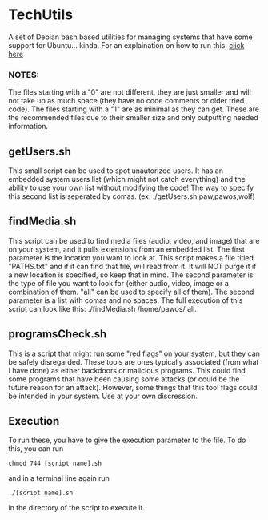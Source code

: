 # TechUtils
A set of Debian bash based utilities for managing systems that have some support for Ubuntu... kinda. For an explaination on how to run this, [click here](#execution)

### NOTES:
The files starting with a "0" are not different, they are just smaller and will not take up as much space (they have no code comments or older tried code).
The files starting with a "1" are as minimal as they can get. These are the recommended files due to their smaller size and only outputting needed information.

## getUsers.sh
This small script can be used to spot unautorized users. It has an embedded system users list (which might not catch everything) and the ability to use your own list without modifying the code! The way to specify this second list is seperated by comas. (ex: ./getUsers.sh paw,pawos,wolf)

## findMedia.sh
This script can be used to find media files (audio, video, and image) that are on your system, and it pulls extensions from an embedded list. The first parameter is the location you want to look at. This script makes a file titled "PATHS.txt" and if it can find that file, will read from it. It will NOT purge it if a new location is specified, so keep that in mind. The second parameter is the type of file you want to look for (either audio, video, image or a combination of them. "all" can be used to specify all of them). The second parameter is a list with comas and no spaces. The full execution of this script can look like this: ./findMedia.sh /home/pawos/ all.

## programsCheck.sh
This is a script that might run some "red flags" on your system, but they can be safely disregarded. These tools are ones typically associated (from what I have done) as either backdoors or malicious programs. This could find some programs that have been causing some attacks (or could be the future reason for an attack). However, some things that this tool flags could be intended in your system. Use at your own discression.

## Execution
To run these, you have to give the execution parameter to the file. To do this, you can run
```
chmod 744 [script name].sh
```
and in a terminal line again run
```
./[script name].sh
```
in the directory of the script to execute it.
